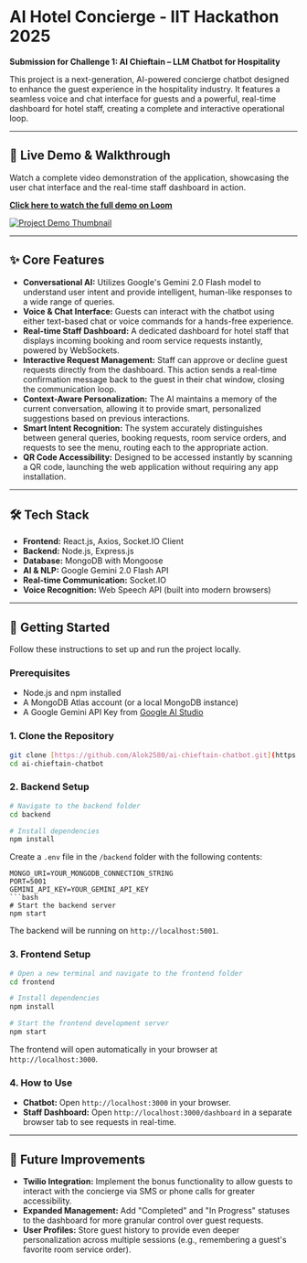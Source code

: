 # AI Hotel Concierge - IIT Hackathon 2025

**Submission for Challenge 1: AI Chieftain – LLM Chatbot for Hospitality**

This project is a next-generation, AI-powered concierge chatbot designed to enhance the guest experience in the hospitality industry. It features a seamless voice and chat interface for guests and a powerful, real-time dashboard for hotel staff, creating a complete and interactive operational loop.

---

## 🎥 Live Demo & Walkthrough

Watch a complete video demonstration of the application, showcasing the user chat interface and the real-time staff dashboard in action.

**[Click here to watch the full demo on Loom](https://www.loom.com/share/841d9660906e4d549a54938f323ba204?sid=491d3b88-4877-4ede-b32b-172481caa29c)**

[![Project Demo Thumbnail](https://cdn.loom.com/sessions/thumbnails/841d9660906e4d549a54938f323ba204-with-play.gif)](https://www.loom.com/share/841d9660906e4d549a54938f323ba204?sid=491d3b88-4877-4ede-b32b-172481caa29c)

---

## ✨ Core Features

* **Conversational AI:** Utilizes Google's Gemini 2.0 Flash model to understand user intent and provide intelligent, human-like responses to a wide range of queries.
* **Voice & Chat Interface:** Guests can interact with the chatbot using either text-based chat or voice commands for a hands-free experience.
* **Real-time Staff Dashboard:** A dedicated dashboard for hotel staff that displays incoming booking and room service requests instantly, powered by WebSockets.
* **Interactive Request Management:** Staff can approve or decline guest requests directly from the dashboard. This action sends a real-time confirmation message back to the guest in their chat window, closing the communication loop.
* **Context-Aware Personalization:** The AI maintains a memory of the current conversation, allowing it to provide smart, personalized suggestions based on previous interactions.
* **Smart Intent Recognition:** The system accurately distinguishes between general queries, booking requests, room service orders, and requests to see the menu, routing each to the appropriate action.
* **QR Code Accessibility:** Designed to be accessed instantly by scanning a QR code, launching the web application without requiring any app installation.

---

## 🛠️ Tech Stack

* **Frontend:** React.js, Axios, Socket.IO Client
* **Backend:** Node.js, Express.js
* **Database:** MongoDB with Mongoose
* **AI & NLP:** Google Gemini 2.0 Flash API
* **Real-time Communication:** Socket.IO
* **Voice Recognition:** Web Speech API (built into modern browsers)

---

## 🚀 Getting Started

Follow these instructions to set up and run the project locally.

### Prerequisites

* Node.js and npm installed
* A MongoDB Atlas account (or a local MongoDB instance)
* A Google Gemini API Key from [Google AI Studio](https://aistudio.google.com/)

### 1. Clone the Repository

```bash
git clone [https://github.com/Alok2580/ai-chieftain-chatbot.git](https://github.com/Alok2580/ai-chieftain-chatbot.git)
cd ai-chieftain-chatbot
````

### 2\. Backend Setup

```bash
# Navigate to the backend folder
cd backend

# Install dependencies
npm install
```

Create a `.env` file in the `/backend` folder with the following contents:

````
MONGO_URI=YOUR_MONGODB_CONNECTION_STRING
PORT=5001
GEMINI_API_KEY=YOUR_GEMINI_API_KEY
```bash
# Start the backend server
npm start
````

The backend will be running on `http://localhost:5001`.

### 3\. Frontend Setup

```bash
# Open a new terminal and navigate to the frontend folder
cd frontend

# Install dependencies
npm install

# Start the frontend development server
npm start
```

The frontend will open automatically in your browser at `http://localhost:3000`.

### 4\. How to Use

  * **Chatbot:** Open `http://localhost:3000` in your browser.
  * **Staff Dashboard:** Open `http://localhost:3000/dashboard` in a separate browser tab to see requests in real-time.

-----

## 🔮 Future Improvements

  * **Twilio Integration:** Implement the bonus functionality to allow guests to interact with the concierge via SMS or phone calls for greater accessibility.
  * **Expanded Management:** Add "Completed" and "In Progress" statuses to the dashboard for more granular control over guest requests.
  * **User Profiles:** Store guest history to provide even deeper personalization across multiple sessions (e.g., remembering a guest's favorite room service order).

<!-- end list -->
